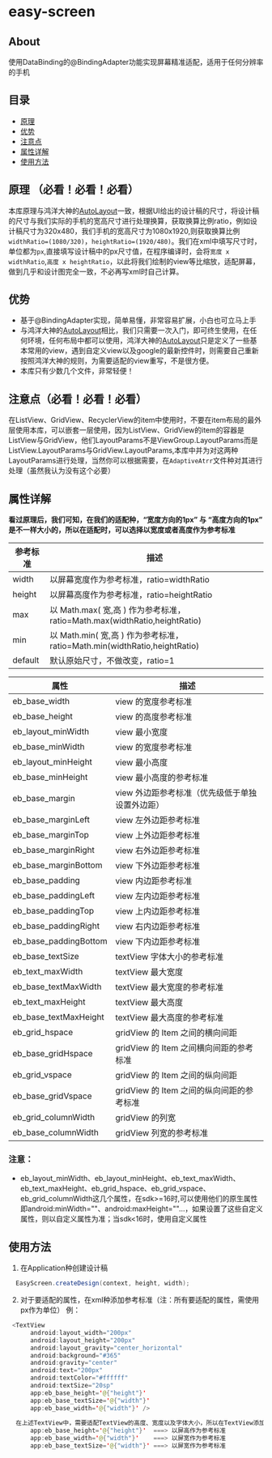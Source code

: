 # easy-screen

## About
使用DataBinding的@BindingAdapter功能实现屏幕精准适配，适用于任何分辨率的手机

## 目录
- [原理](#原理)
- [优势](#优势)
- [注意点](#注意点)
- [属性详解](#属性详解)
- [使用方法](#使用方法)

## 原理 （必看！必看！必看）
本库原理与鸿洋大神的[AutoLayout][autolayout]一致，根据UI给出的设计稿的尺寸，将设计稿的尺寸与我们实际的手机的宽高尺寸进行处理换算，获取换算比例ratio，例如设计稿尺寸为320x480，我们手机的宽高尺寸为1080x1920,则获取换算比例`widthRatio=(1080/320)`，`heightRatio=(1920/480)`。我们在xml中填写尺寸时，单位都为`px`,直接填写设计稿中的px尺寸值，在程序编译时，会将`宽度 x widthRatio`,`高度 x heightRatio`，以此将我们绘制的view等比缩放，适配屏幕，做到几乎和设计图完全一致，不必再写xml时自己计算。  

## 优势
- 基于@BindingAdapter实现，简单易懂，非常容易扩展，小白也可立马上手
- 与鸿洋大神的[AutoLayout][autolayout]相比，我们只需要一次入门，即可终生使用，在任何环境，任何布局中都可以使用，鸿洋大神的[AutoLayout][autolayout]只是定义了一些基本常用的view，遇到自定义view以及google的最新控件时，则需要自己重新按照鸿洋大神的规则，为需要适配的view重写，不是很方便。
- 本库只有少数几个文件，非常轻便！

## 注意点（必看！必看！必看）
在ListView、GridView、RecyclerView的item中使用时，不要在item布局的最外层使用本库，可以嵌套一层使用，因为ListView、GridView的item的容器是ListView与GridView，他们LayoutParams不是ViewGroup.LayoutParams而是ListView.LayoutParams与GridView.LayoutParams,本库中并为对这两种LayoutParams进行处理，当然你可以根据需要，在`AdaptiveAtrr`文件种对其进行处理（虽然我认为没有这个必要）

## 属性详解
**看过原理后，我们可知，在我们的适配种，“宽度方向的1px” 与 “高度方向的1px” 是不一样大小的，所以在适配时，可以选择以宽度或者高度作为参考标准**

| 参考标准 | 描述 |
| ---- | ---- |
| width | 以屏幕宽度作为参考标准，ratio=widthRatio |
| height | 以屏幕高度作为参考标准，ratio=heightRatio |
| max | 以 Math.max( 宽,高 ) 作为参考标准，ratio=Math.max(widthRatio,heightRatio) |
| min | 以 Math.min( 宽,高 ) 作为参考标准，ratio=Math.min(widthRatio,heightRatio) |
| default | 默认原始尺寸，不做改变，ratio=1 |


| 属性 | 描述 |
| ---- | ---- |
| eb_base_width | view 的宽度参考标准 |
| eb_base_height | view 的高度参考标准 |
| eb_layout_minWidth | view 最小宽度 |
| eb_base_minWidth | view 的宽度参考标准 |
| eb_layout_minHeight | view 最小高度 |
| eb_base_minHeight | view 最小高度的参考标准 |
| eb_base_margin | view 外边距参考标准（优先级低于单独设置外边距）|
| eb_base_marginLeft | view 左外边距参考标准 |
| eb_base_marginTop | view 上外边距参考标准 |
| eb_base_marginRight | view 右外边距参考标准 |
| eb_base_marginBottom | view 下外边距参考标准 |
| eb_base_padding | view 内边距参考标准 |
| eb_base_paddingLeft | view 左内边距参考标准 |
| eb_base_paddingTop | view 上内边距参考标准 |
| eb_base_paddingRight | view 右内边距参考标准 |
| eb_base_paddingBottom | view 下内边距参考标准 |
| eb_base_textSize | textView 字体大小的参考标准 |
| eb_text_maxWidth | textView 最大宽度 |
| eb_base_textMaxWidth | textView 最大宽度的参考标准 |
| eb_text_maxHeight | textView 最大高度 |
| eb_base_textMaxHeight | textView 最大高度的参考标准 |
| eb_grid_hspace | gridView 的 Item 之间的横向间距 |
| eb_base_gridHspace | gridView 的 Item 之间横向间距的参考标准 |
| eb_grid_vspace | gridView 的 Item 之间的纵向间距|
| eb_base_gridVspace | gridView 的 Item 之间的纵向间距的参考标准 |
| eb_grid_columnWidth | gridView 的列宽 |
| eb_base_columnWidth | gridView 列宽的参考标准 |

### 注意：
- eb_layout_minWidth、eb_layout_minHeight、eb_text_maxWidth、eb_text_maxHeight、eb_grid_hspace、eb_grid_vspace、eb_grid_columnWidth这几个属性，在sdk>=16时,可以使用他们的原生属性即android:minWidth=""、android:maxHeight=""...，如果设置了这些自定义属性，则以自定义属性为准；当sdk<16时，使用自定义属性

## 使用方法
1. 在Application种创建设计稿

```Java
  EasyScreen.createDesign(context, height, width);
```

2. 对于要适配的属性，在xml种添加参考标准（注：所有要适配的属性，需使用px作为单位）
例：
```Java
 <TextView
      android:layout_width="200px"
      android:layout_height="200px"
      android:layout_gravity="center_horizontal"
      android:background="#365"
      android:gravity="center"
      android:text="200px"
      android:textColor="#ffffff"
      android:textSize="20sp"
      app:eb_base_height='@{"height"}'
      app:eb_base_textSize='@{"width"}'
      app:eb_base_width='@{"width"}' />
      
  在上述TextView中，需要适配TextView的高度、宽度以及字体大小，所以在TextView添加自定义属性  
      app:eb_base_height='@{"height"}'  ===> 以屏高作为参考标准
      app:eb_base_width='@{"width"}'    ===> 以屏宽作为参考标准
      app:eb_base_textSize='@{"width"}' ===> 以屏宽作为参考标准
```

[autolayout]:http://blog.csdn.net/lmj623565791/article/details/49990941

